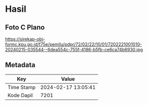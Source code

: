 # Hasil

## Foto C Plano

https://sirekap-obj-formc.kpu.go.id/f75e/pemilu/pdpr/72/02/22/10/01/7202221001010-20240215-035544--6dea554c-755f-4186-b5fb-ce6ca74b6930.jpg


## Metadata

| Key        | Value               |
| ---------- | ------------------- |
| Time Stamp | 2024-02-17 13:05:41 |
| Kode Dapil | 7201                |



